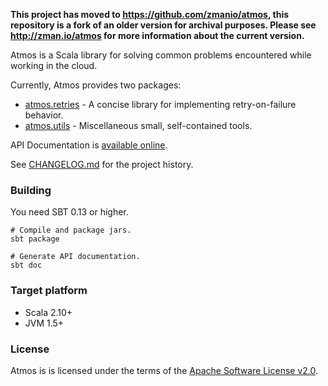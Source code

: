 **This project has moved to https://github.com/zmanio/atmos, this repository is a fork of an older version for archival purposes. Please see http://zman.io/atmos for more information about the current version.**

Atmos is a Scala library for solving common problems encountered while working in the cloud.

Currently, Atmos provides two packages:

 - [atmos.retries](http://lpryor.github.io/atmos/#atmos.retries.package) - A concise library for implementing retry-on-failure behavior.
 - [atmos.utils](http://lpryor.github.io/atmos/#atmos.utils.package) - Miscellaneous small, self-contained tools.
    
API Documentation is [available online](http://lpryor.github.io/atmos/#atmos.package).

See [CHANGELOG.md](CHANGELOG.md) for the project history.

### Building ###

You need SBT 0.13 or higher.

    # Compile and package jars.
    sbt package

    # Generate API documentation.
    sbt doc

### Target platform ###

* Scala 2.10+
* JVM 1.5+

### License ###

Atmos is is licensed under the terms of the
[Apache Software License v2.0](http://www.apache.org/licenses/LICENSE-2.0.html).

